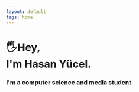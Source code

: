 ```yaml
---
layout: default
tags: home
---
```


# 🖐️Hey, <br/>I'm Hasan Yücel.

### I'm a computer science and media student.
